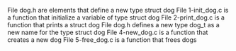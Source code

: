 File dog.h are elements that define a new type struct dog
File 1-init_dog.c is a function that initialize a variable of type struct dog
File 2-print_dog.c is a function that prints a struct dog
File dog.h defines a new type dog_t as a new name for the type struct dog
File 4-new_dog.c is a function that creates a new dog
File 5-free_dog.c is a function that frees dogs
